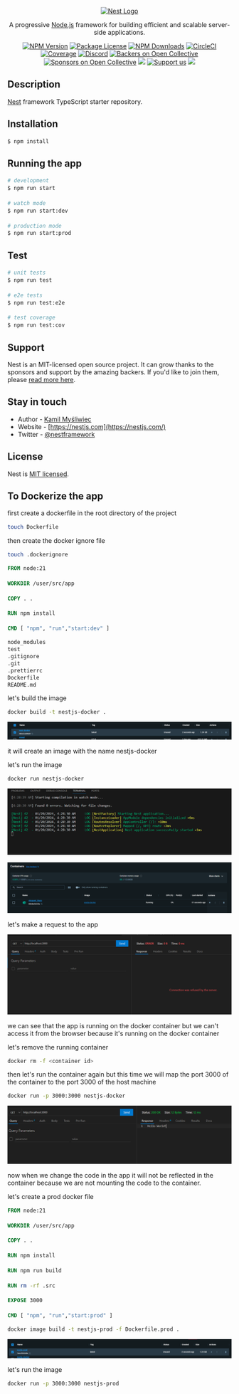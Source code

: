 <p align="center">
  <a href="http://nestjs.com/" target="blank"><img src="https://nestjs.com/img/logo-small.svg" width="200" alt="Nest Logo" /></a>
</p>

[circleci-image]: https://img.shields.io/circleci/build/github/nestjs/nest/master?token=abc123def456
[circleci-url]: https://circleci.com/gh/nestjs/nest

  <p align="center">A progressive <a href="http://nodejs.org" target="_blank">Node.js</a> framework for building efficient and scalable server-side applications.</p>
    <p align="center">
<a href="https://www.npmjs.com/~nestjscore" target="_blank"><img src="https://img.shields.io/npm/v/@nestjs/core.svg" alt="NPM Version" /></a>
<a href="https://www.npmjs.com/~nestjscore" target="_blank"><img src="https://img.shields.io/npm/l/@nestjs/core.svg" alt="Package License" /></a>
<a href="https://www.npmjs.com/~nestjscore" target="_blank"><img src="https://img.shields.io/npm/dm/@nestjs/common.svg" alt="NPM Downloads" /></a>
<a href="https://circleci.com/gh/nestjs/nest" target="_blank"><img src="https://img.shields.io/circleci/build/github/nestjs/nest/master" alt="CircleCI" /></a>
<a href="https://coveralls.io/github/nestjs/nest?branch=master" target="_blank"><img src="https://coveralls.io/repos/github/nestjs/nest/badge.svg?branch=master#9" alt="Coverage" /></a>
<a href="https://discord.gg/G7Qnnhy" target="_blank"><img src="https://img.shields.io/badge/discord-online-brightgreen.svg" alt="Discord"/></a>
<a href="https://opencollective.com/nest#backer" target="_blank"><img src="https://opencollective.com/nest/backers/badge.svg" alt="Backers on Open Collective" /></a>
<a href="https://opencollective.com/nest#sponsor" target="_blank"><img src="https://opencollective.com/nest/sponsors/badge.svg" alt="Sponsors on Open Collective" /></a>
  <a href="https://paypal.me/kamilmysliwiec" target="_blank"><img src="https://img.shields.io/badge/Donate-PayPal-ff3f59.svg"/></a>
    <a href="https://opencollective.com/nest#sponsor"  target="_blank"><img src="https://img.shields.io/badge/Support%20us-Open%20Collective-41B883.svg" alt="Support us"></a>
  <a href="https://twitter.com/nestframework" target="_blank"><img src="https://img.shields.io/twitter/follow/nestframework.svg?style=social&label=Follow"></a>
</p>
  <!--[![Backers on Open Collective](https://opencollective.com/nest/backers/badge.svg)](https://opencollective.com/nest#backer)
  [![Sponsors on Open Collective](https://opencollective.com/nest/sponsors/badge.svg)](https://opencollective.com/nest#sponsor)-->

## Description

[Nest](https://github.com/nestjs/nest) framework TypeScript starter repository.

## Installation

```bash
$ npm install
```

## Running the app

```bash
# development
$ npm run start

# watch mode
$ npm run start:dev

# production mode
$ npm run start:prod
```

## Test

```bash
# unit tests
$ npm run test

# e2e tests
$ npm run test:e2e

# test coverage
$ npm run test:cov
```

## Support

Nest is an MIT-licensed open source project. It can grow thanks to the sponsors and support by the amazing backers. If you'd like to join them, please [read more here](https://docs.nestjs.com/support).

## Stay in touch

- Author - [Kamil Myśliwiec](https://kamilmysliwiec.com)
- Website - [https://nestjs.com](https://nestjs.com/)
- Twitter - [@nestframework](https://twitter.com/nestframework)

## License

Nest is [MIT licensed](LICENSE).


## To Dockerize the app

first create a dockerfile in the root directory of the project

```bash
touch Dockerfile
```

then create the docker ignore file

```bash
touch .dockerignore
```

```Dockerfile
FROM node:21

WORKDIR /user/src/app

COPY . .

RUN npm install

CMD [ "npm", "run","start:dev" ]
```

```dockerignore
node_modules
test
.gitignore
.git
.prettierrc
Dockerfile
README.md 
```

let's build the image

```bash
docker build -t nestjs-docker .
```

![Alt text](image.png)

it will create an image with the name nestjs-docker


let's run the image

```bash
docker run nestjs-docker
```
![Alt text](image-1.png)

![Alt text](image-2.png)

let's make a request to the app

![Alt text](image-3.png)

we can see that the app is running on the docker container
but we can't access it from the browser because it's running on the docker container

let's remove the running container

```bash
docker rm -f <container id>
```

then let's run the container again but this time we will map the port 3000 of the container to the port 3000 of the host machine

```bash
docker run -p 3000:3000 nestjs-docker
```

![Alt text](image-4.png)

now when we change the code in the app it will not be reflected in the container because we are not mounting the code to the container.

let's create a prod docker file

```Dockerfile
FROM node:21

WORKDIR /user/src/app

COPY . .

RUN npm install

RUN npm run build

RUN rm -rf .src

EXPOSE 3000

CMD [ "npm", "run","start:prod" ]
```

```bash
docker image build -t nestjs-prod -f Dockerfile.prod .
```

![Alt text](image-5.png)

let's run the image

```bash
docker run -p 3000:3000 nestjs-prod
```
